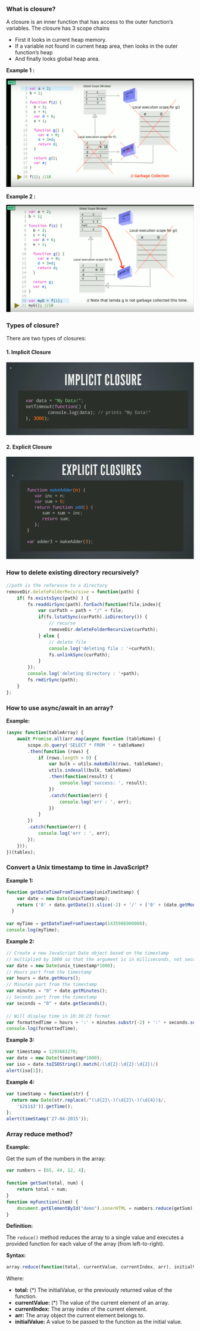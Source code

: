 ### What is closure?
A closure is an inner function that has access to the outer function’s variables.
The closure has 3 scope chains

* First it looks in current heap memory.
* If a variable not found in current heap area, then looks in the outer function’s heap
* And finally looks global heap area.

**Example 1 :** 

![Closure Example 1](https://github.com/hotam-singh/tutorials/blob/master/images/node4.png)

**Example 2 :** 

![Closure Example 2](https://github.com/hotam-singh/tutorials/blob/master/images/node5.png)
### Types of closure?
There are two types of closures:
#### 1. Implicit Closure

![Implicit Closure](https://github.com/hotam-singh/tutorials/blob/master/images/node6.png)

#### 2. Explicit Closure

![Explicit Closure](https://github.com/hotam-singh/tutorials/blob/master/images/node7.png)

### How to delete existing directory recursively?
```javascript
//path is the reference to a directory
removeDir.deleteFolderRecursive = function(path) {
	if( fs.existsSync(path) ) {
		fs.readdirSync(path).forEach(function(file,index){
			var curPath = path + "/" + file;
			if(fs.lstatSync(curPath).isDirectory()) { 
				// recurse
				removeDir.deleteFolderRecursive(curPath);
			} else { 
				// delete file
				console.log('deleting file : '+curPath);
				fs.unlinkSync(curPath);
			}
		});
		console.log('deleting directory : '+path);
		fs.rmdirSync(path);
	}
};
```

### How to use async/await in an array?
**Example:**
```javascript
(async function(tableArray) {
	await Promise.all(arr.map(async function (tableName) {
		scope.db.query('SELECT * FROM ' + tableName)
		.then(function (rows) {
			if (rows.length > 0) {
				var bulk = utils.makeBulk(rows, tableName);
				utils.indexall(bulk, tableName)
				.then(function(result) {
					console.log('success: ', result);
				})
				.catch(function(err) {
					console.log('err : ', err);
				})
			}
		})
		.catch(function(err) {
			console.log('err : ', err);
		});
	}));
})(tables);
```

### Convert a Unix timestamp to time in JavaScript?

**Example 1:**
```javascript
function getDateTimeFromTimestamp(unixTimeStamp) {
    var date = new Date(unixTimeStamp);
    return ('0' + date.getDate()).slice(-2) + '/' + ('0' + (date.getMonth() + 1)).slice(-2) + '/' + date.getFullYear() + ' ' + ('0' + date.getHours()).slice(-2) + ':' + ('0' + date.getMinutes()).slice(-2);
  }

var myTime = getDateTimeFromTimestamp(1435986900000);
console.log(myTime);
```
**Example 2:**

```javascript
// Create a new JavaScript Date object based on the timestamp
// multiplied by 1000 so that the argument is in milliseconds, not seconds.
var date = new Date(unix_timestamp*1000);
// Hours part from the timestamp
var hours = date.getHours();
// Minutes part from the timestamp
var minutes = "0" + date.getMinutes();
// Seconds part from the timestamp
var seconds = "0" + date.getSeconds();

// Will display time in 10:30:23 format
var formattedTime = hours + ':' + minutes.substr(-2) + ':' + seconds.substr(-2);
console.log(formattedTime);
```

**Example 3:**

```javascript
var timestamp = 1293683278;
var date = new Date(timestamp*1000);
var iso = date.toISOString().match(/(\d{2}:\d{2}:\d{2})/)
alert(iso[1]);

```

**Example 4:**

```javascript
var timeStamp = function(str) {
  return new Date(str.replace(/^(\d{2}\-)(\d{2}\-)(\d{4})$/,
    '$2$1$3')).getTime();
};
alert(timeStamp('27-04-2015'));

```

### Array reduce method?

**Example:**

Get the sum of the numbers in the array:
```javascript
var numbers = [65, 44, 12, 4];

function getSum(total, num) {
    return total + num;
}
function myFunction(item) {
    document.getElementById("demo").innerHTML = numbers.reduce(getSum);
}
```

**Definition:**

The `reduce()` method reduces the array to a single value and executes a provided function for each value of the array 
    (from left-to-right). 

**Syntax:**

```javascript
array.reduce(function(total, currentValue, currentIndex, arr), initialValue);
```
Where:

* **total:** (*) The initialValue, or the previously returned value of the function.
* **currentValue:** (*) The value of the current element of an array.
* **currentIndex:** The array index of the current element.
* **arr:** The array object the current element belongs to.
* **initialValue:** A value to be passed to the function as the initial value.
